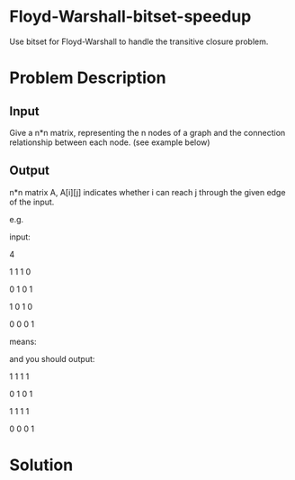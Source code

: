# Floyd-Warshall-bitset-speedup
Use bitset for Floyd-Warshall to handle the transitive closure problem.

# Problem Description
## Input
Give a n*n matrix, representing the n nodes of a graph and the connection relationship between each node. (see example below)
## Output
n*n matrix A, A[i][j] indicates whether i can reach j through the given edge of the input.

e.g. 

input:

4

1 1 1 0

0 1 0 1

1 0 1 0

0 0 0 1

means:

and you should output:

1 1 1 1

0 1 0 1

1 1 1 1

0 0 0 1

# Solution
